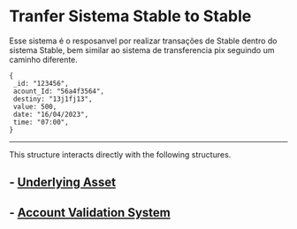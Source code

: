 # Tranfer Sistema Stable to Stable

Esse sistema é o resposanvel por realizar transações de Stable dentro do sistema Stable, bem similar ao sistema de transferencia pix seguindo um caminho diferente.

    {
     _id: "123456",
     acount_Id: "56a4f3564",
     destiny: "13j1fj13",
     value: 500,
     date: "16/04/2023",
     time: "07:00",
    }
____
This structure interacts directly with the following structures.

## - [Underlying Asset](./estruturas/underlying.md)


## - [Account Validation System](./estruturas/acc_valitadion.md)

